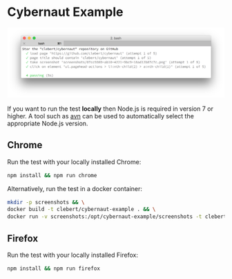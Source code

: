 # Cybernaut Example

![Example][1]

If you want to run the test **locally** then Node.js is required in version 7 or higher. A tool such as [avn][0] can be used to automatically select the appropriate Node.js version.

## Chrome

Run the test with your locally installed Chrome:

```sh
npm install && npm run chrome
```

Alternatively, run the test in a docker container:

```sh
mkdir -p screenshots && \
docker build -t clebert/cybernaut-example . && \
docker run -v screenshots:/opt/cybernaut-example/screenshots -t clebert/cybernaut-example
```

## Firefox

Run the test with your locally installed Firefox:

```sh
npm install && npm run firefox
```

[0]: https://github.com/wbyoung/avn
[1]: https://raw.githubusercontent.com/clebert/cybernaut/master/example/screenshot.png
